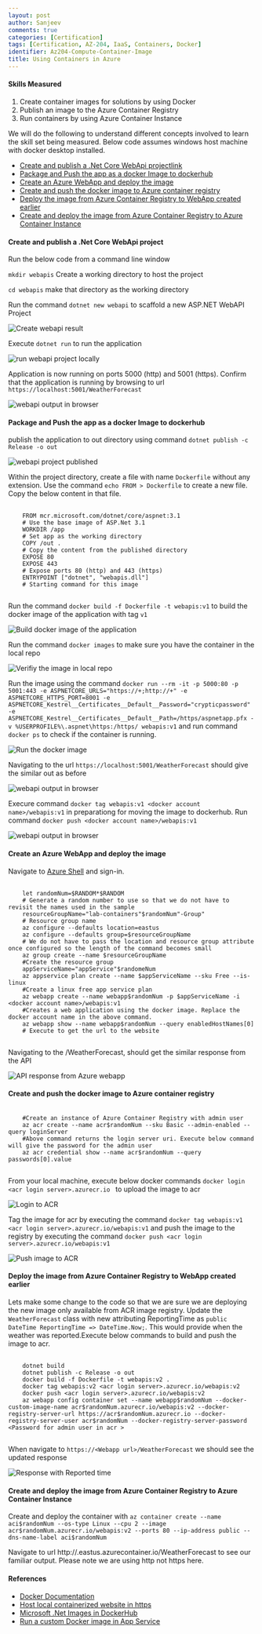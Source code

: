 ```yaml
---
layout: post
author: Sanjeev
comments: true
categories: [Certification]
tags: [Certification, AZ-204, IaaS, Containers, Docker]
identifier: Az204-Compute-Container-Image
title: Using Containers in Azure 
---
```

#### Skills Measured
1. Create container images for solutions by using Docker
1. Publish an image to the Azure Container Registry
1. Run containers by using Azure Container Instance

We will do the following to understand different concepts involved to learn the skill set being measured. Below code assumes windows host machine with docker desktop installed. 
+ [Create and publish a .Net Core WebApi projectlink](#create-and-publish-a-net-core-webapi-project)
+ [Package and Push the app as a docker Image to dockerhub](#package-and-push-the-app-as-a-docker-image-to-dockerhub)
+ [Create an Azure WebApp and deploy the image](#create-an-azure-webapp-and-deploy-the-image)
+ [Create and push the docker image to Azure container registry](#create-and-push-the-docker-image-to-azure-container-registry)
+ [Deploy the image from Azure Container Registry to WebApp created earlier](#deploy-the-image-from-azure-container-registry-to-webapp-created-earlier)
+ [Create and deploy the image from Azure Container Registry to Azure Container Instance](#create-and-deploy-the-image-from-azure-container-registry-to-azure-container-instance)

#### Create and publish a .Net Core WebApi project
Run the below code from a command line window

`mkdir webapis` Create a working directory to host the project

`cd webapis` make that directory as the working directory
  
Run the command `dotnet new webapi` to scaffold a new ASP.NET WebAPI Project

![Create webapi result](\assets\images\azure_containers\createwebapiproject.png)

Execute `dotnet run` to run the application

![run webapi project locally](\assets\images\azure_containers\runwebapilocally.png)

Application is now running on ports 5000 (http) and 5001 (https). Confirm that the application is running by browsing to url `https://localhost:5001/WeatherForecast`

![webapi output in browser](\assets\images\azure_containers\webappoutput.png)

#### Package and Push the app as a docker Image to dockerhub
publish the application to out directory using command `dotnet publish -c Release -o out`

![webapi project published](\assets\images\azure_containers\projectpublished.png)

Within the project directory, create a file with name `Dockerfile` without any extension. Use the command `echo FROM > Dockerfile` to create a new file. Copy the below content in that file.

<pre>
  <code>
    FROM mcr.microsoft.com/dotnet/core/aspnet:3.1
    # Use the base image of ASP.Net 3.1
    WORKDIR /app
    # Set app as the working directory
    COPY /out .
    # Copy the content from the published directory
    EXPOSE 80
    EXPOSE 443
    # Expose ports 80 (http) and 443 (https)
    ENTRYPOINT ["dotnet", "webapis.dll"]
    # Starting command for this image
  </code>
</pre>

Run the command `docker build -f Dockerfile -t webapis:v1` to build the docker image of the application with tag `v1`

![Build docker image of the application](\assets\images\azure_containers\builddockerimage.png)

Run the command `docker images` to make sure you have the container in the local repo

![Verifiy the image in local repo](\assets\images\azure_containers\dockerimageinlocalrepo.png)

Run the image using the command `docker run --rm -it -p 5000:80 -p 5001:443 -e ASPNETCORE_URLS="https://+;http://+" -e ASPNETCORE_HTTPS_PORT=8001 -e ASPNETCORE_Kestrel__Certificates__Default__Password="crypticpassword" -e ASPNETCORE_Kestrel__Certificates__Default__Path=/https/aspnetapp.pfx -v %USERPROFILE%\.aspnet\https:/https/ webapis:v1` and run command `docker ps` to check if the container is running.

![Run the docker image](\assets\images\azure_containers\rundockerimage.png)

Navigating to the url `https://localhost:5001/WeatherForecast` should give the similar out as before

![webapi output in browser](\assets\images\azure_containers\webappoutput.png)

Execure command `docker tag webapis:v1 <docker account name>/webapis:v1` in preparationg for moving the image to dockerhub. Run command `docker push <docker account name>/webapis:v1`

![webapi output in browser](\assets\images\azure_containers\pushimagetodhub.png)

#### Create an Azure WebApp and deploy the image
Navigate to [Azure Shell](https://shell.azure.com/) and sign-in. 

<pre>
  <code>
    let randomNum=$RANDOM*$RANDOM
    # Generate a random number to use so that we do not have to revisit the names used in the sample
    resourceGroupName="lab-containers"$randomNum"-Group"
    # Resource group name
    az configure --defaults location=eastus
    az configure --defaults group=$resourceGroupName
    # We do not have to pass the location and resource group attribute once configured so the length of the command becomes small
    az group create --name $resourceGroupName
    #Create the resource group
    appServiceName="appService"$randomeNum
    az appservice plan create --name $appServiceName --sku Free --is-linux
    #Create a linux free app service plan
    az webapp create --name webapp$randomNum -p $appServiceName -i &lt;docker account name&gt;/webapis:v1
    #Creates a web application using the docker image. Replace the docker account name in the above command.
    az webapp show --name webapp$randomNum --query enabledHostNames[0]
    # Execute to get the url to the website
  </code>
</pre>

Navigating to the <url returned>/WeatherForecast, should get the similar response from the API

![API response from Azure webapp](\assets\images\azure_containers\apiresponseinazure.png)

#### Create and push the docker image to Azure container registry

<pre>
  <code>
    #Create an instance of Azure Container Registry with admin user
    az acr create --name acr$randomNum --sku Basic --admin-enabled --query loginServer
    #Above command returns the login server uri. Execute below command will give the password for the admin user
    az acr credential show --name acr$randomNum --query passwords[0].value    
  </code>
</pre>

From your local machine, execute below docker commands `docker login <acr login server>.azurecr.io ` to upload the image to acr

![Login to ACR](\assets\images\azure_containers\logintoacr.png)

Tag the image for acr by executing the command `docker tag webapis:v1 <acr login server>.azurecr.io/webapis:v1` and push the image to the registry by executing the command `docker push <acr login server>.azurecr.io/webapis:v1`

![Push image to ACR](\assets\images\azure_containers\pushimagetoacr.png)

#### Deploy the image from Azure Container Registry to WebApp created earlier
Lets make some change to the code so that we are sure we are deploying the new image only available from ACR image registry. Update the `WeatherForecast` class with new attributing ReportingTime as `public DateTime ReportingTime => DateTime.Now;`. This would provide when the weather was reported.Execute below commands to build and push the image to acr.

<pre>
  <code>
    dotnet build
    dotnet publish -c Release -o out
    docker build -f Dockerfile -t webapis:v2 .
    docker tag webapis:v2 &lt;acr login server&gt;.azurecr.io/webapis:v2
    docker push &lt;acr login server&gt;.azurecr.io/webapis:v2
    az webapp config container set --name webapp$randomNum --docker-custom-image-name acr$randomNum.azurecr.io/webapis:v2 --docker-registry-server-url https://acr$randomNum.azurecr.io --docker-registry-server-user acr$randomNum --docker-registry-server-password &lt;Password for admin user in acr &gt;
  </code>
</pre>

When navigate to `https://<Webapp url>/WeatherForecast` we should see the updated response

![Response with Reported time](\assets\images\azure_containers\updatedimageonwebapp.png)

#### Create and deploy the image from Azure Container Registry to Azure Container Instance

Create and deploy the container with `az container create --name aci$randomNum --os-type Linux --cpu 2 --image acr$randomNum.azurecr.io/webapis:v2 --ports 80 --ip-address public --dns-name-label aci$randomNum`

Navigate to url http://<Container name>.eastus.azurecontainer.io/WeatherForecast to see our familiar output. Please note we are using http not https here.

#### References
* [Docker Documentation](https://docs.docker.com/) 
* [Host local containerized website in https](https://github.com/dotnet/dotnet-docker/blob/master/samples/host-aspnetcore-https.md)
* [Microsoft .Net Images in DockerHub](https://hub.docker.com/_/microsoft-dotnet-core)
* [Run a custom Docker image in App Service](https://docs.microsoft.com/en-us/azure/app-service/containers/tutorial-custom-docker-image)

<script>hljs.initHighlightingOnLoad();</script>